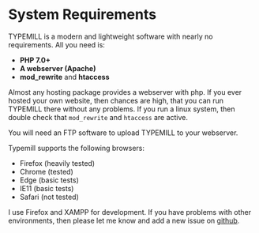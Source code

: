# System Requirements

TYPEMILL is a modern and lightweight software with nearly no requirements. All you need is:

- **PHP 7.0+**
- **A webserver (Apache)**
- **mod_rewrite** and **htaccess**

Almost any hosting package provides a webserver with php. If you ever hosted your own website, then chances are high, that you can run TYPEMILL there without any problems. If you run a linux system, then double check that `mod_rewrite` and `htaccess` are active.

You will need an FTP software to upload TYPEMILL to your webserver.

Typemill supports the following browsers:

- Firefox (heavily tested)
- Chrome (tested)
- Edge (basic tests)
- IE11 (basic tests)
- Safari (not tested)

I use Firefox and XAMPP for development. If you have problems with other environments, then please let me know and add a new issue on [github](https://github.com/trendschau/typemill).

